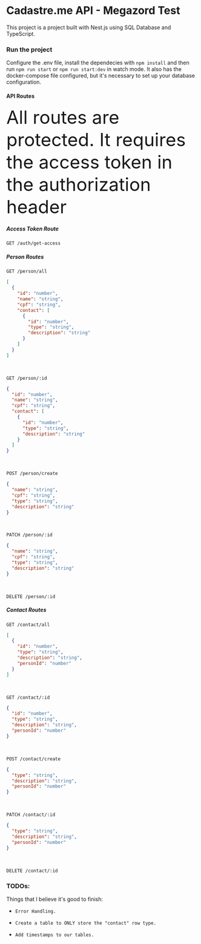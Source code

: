 # Cadastre.me API - Megazord Test

This project is a project built with Nest.js using SQL Database and TypeScript.

### Run the project

Configure the .env file, install the dependecies with `npm install` and then run `npm run start` or `npm run start:dev` in watch mode.
It also has the docker-compose file configured, but it's necessary to set up your database configuration.

#### API Routes  

<font size="7"> All routes are protected. It requires the access token in the authorization header </font>  

##### Access Token Route
```http
GET /auth/get-access
```   

##### Person Routes
```http
GET /person/all  
```  
```json
[
  {
    "id": "number",
    "name": "string",
    "cpf": "string",
    "contact": [
      {
        "id": "number",
        "type": "string",
        "description": "string"
      }
    ]
  }
]
```  

<br/>
 
```http
GET /person/:id  
```
```json
{
  "id": "number",
  "name": "string",
  "cpf": "string",
  "contact": [
    {
      "id": "number",
      "type": "string",
      "description": "string"
    }
  ]
}
```  

<br/>
 
```http
POST /person/create  
```  
```json
{
  "name": "string",
  "cpf": "string",
  "type": "string",
  "description": "string"
}
```  

<br/>
 
```http
PATCH /person/:id  
```  
```json
{
  "name": "string",
  "cpf": "string",
  "type": "string",
  "description": "string"
}
```  

<br/>
 
```http
DELETE /person/:id  
```  

##### Contact Routes
```http
GET /contact/all  
```
```json
[
  {
    "id": "number",
    "type": "string",
    "description": "string",
    "personId": "number"
  }
]
```  

<br/>
 
```http
GET /contact/:id
```  
```json
{
  "id": "number",
  "type": "string",
  "description": "string",
  "personId": "number"
}
```

<br/>
 
```http
POST /contact/create  
```  
```json
{
  "type": "string",
  "description": "string",
  "personId": "number"
}
```

<br/>
 
```http
PATCH /contact/:id  
```  
```json
{
  "type": "string",
  "description": "string",
  "personId": "number"
}
```

<br/>
 
```http
DELETE /contact/:id  
```  

### TODOs:
Things that I believe it's good to finish:

*     Error Handling.  
*     Create a table to ONLY store the "contact" row type.  
*     Add timestamps to our tables.  

